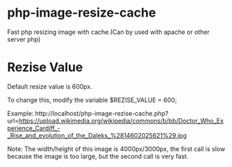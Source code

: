 # php-image-resize-cache
Fast php resizing image with cache.(Can by used with apache or other server php)

# Rezise Value
Default resize value is 600px.

To change this, modify the variable $REZISE_VALUE = 600;

Example:
http://localhost/php-image-rezise-cache.php?url=https://upload.wikimedia.org/wikipedia/commons/b/bb/Doctor_Who_Experience_Cardiff_-_Rise_and_evolution_of_the_Daleks_%2814602025621%29.jpg

Note: The width/height of this image is 4000px/3000px, the first call is slow because the image is too large, but the second call is very fast.

